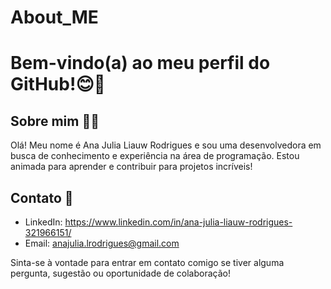 # About_ME
# Bem-vindo(a) ao meu perfil do GitHub!😊🤝

## Sobre mim 👩‍💻

Olá! Meu nome é Ana Julia Liauw Rodrigues e sou uma desenvolvedora em busca de conhecimento e experiência na área de programação. Estou animada para aprender e contribuir para projetos incríveis!

## Contato 📍

- LinkedIn: https://www.linkedin.com/in/ana-julia-liauw-rodrigues-321966151/
- Email: anajulia.lrodrigues@gmail.com

Sinta-se à vontade para entrar em contato comigo se tiver alguma pergunta, sugestão ou oportunidade de colaboração!

